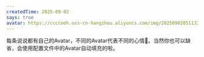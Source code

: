 ```yaml
---
createdTime: 2025-09-02
says: true
avatar: https://ccccooh.oss-cn-hangzhou.aliyuncs.com/img/202509020511322.webp
---
```

每条说说都有自己的Avatar，不同的Avatar代表不同的心情🌟。当然你也可以缺省，会使用配置文件中的Avatar自动填充的啦。